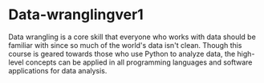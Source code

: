 # Data-wranglingver1
Data wrangling is a core skill that everyone who works with data should be familiar with since so much of the world's data isn't clean. Though this course is geared towards those who use Python to analyze data, the high-level concepts can be applied in all programming languages and software applications for data analysis.
